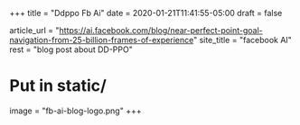 +++
title = "Ddppo Fb Ai"
date = 2020-01-21T11:41:55-05:00
draft = false

article_url = "https://ai.facebook.com/blog/near-perfect-point-goal-navigation-from-25-billion-frames-of-experience"
site_title = "facebook AI"
rest = "blog post about DD-PPO"

# Put in static/
image = "fb-ai-blog-logo.png"
+++
